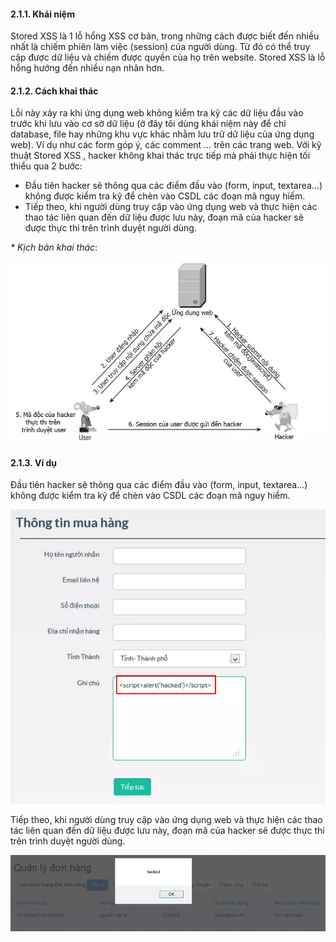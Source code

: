 #### 2.1.1. Khái niệm
Stored XSS là 1 lỗ hổng XSS cơ bản, trong những cách được biết đến nhiều nhất là chiếm phiên làm việc (session) của người dùng. Từ đó có thể truy cập được dữ liệu và chiếm được quyền của họ trên website. Stored XSS là lỗ hổng hướng đến nhiều nạn nhân hơn.

#### 2.1.2. Cách khai thác
Lỗi này xảy ra khi ứng dụng web không kiểm tra kỹ các dữ liệu đầu vào trước khi lưu vào cơ sở dữ liệu (ở đây tôi dùng khái niệm này để chỉ database, file hay những khu vực khác nhằm lưu trữ dữ liệu của ứng dụng web). Ví dụ như các form góp ý, các comment … trên các trang web. Với kỹ thuật Stored XSS , hacker không khai thác trực tiếp mà phải thực hiện tối thiểu qua 2 bước:
+ Đầu tiên hacker sẽ thông qua các điểm đầu vào (form, input, textarea…) không được kiểm tra kỹ để chèn vào CSDL các đoạn mã nguy hiểm.
+ Tiếp theo, khi người dùng truy cập vào ứng dụng web và thực hiện các thao tác liên quan đến dữ liệu được lưu này, đoạn mã của hacker sẽ được thực thi trên trình duyệt người dùng.

_* Kịch bản khai thác_:

![stored xss](./img/stored_xss.jpg)

#### 2.1.3. Ví dụ
Đầu tiên hacker sẽ thông qua các điểm đầu vào (form, input, textarea…) không được kiểm tra kỹ để chèn vào CSDL các đoạn mã nguy hiểm.

![Stored XSS example 1](./img/stored_xss_example_1.jpg)

Tiếp theo, khi người dùng truy cập vào ứng dụng web và thực hiện các thao tác liên quan đến dữ liệu được lưu này, đoạn mã của hacker sẽ được thực thi trên trình duyệt người dùng.

![Stored XSS example 1](./img/stored_xss_example_2.jpg)